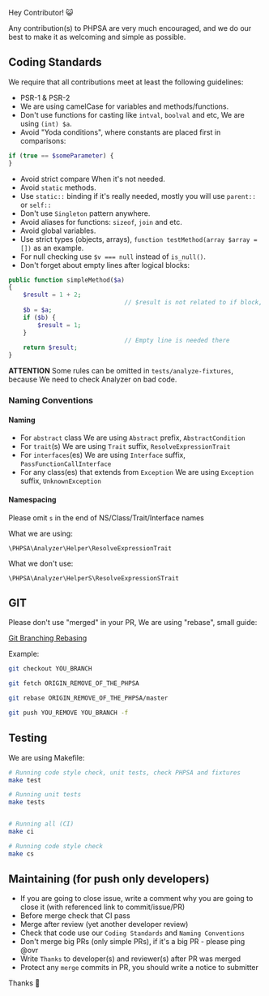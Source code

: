
Hey Contributor! :smiley_cat:

Any contribution(s) to PHPSA are very much encouraged, and we do our best to make it as welcoming and simple as possible.

## Coding Standards

We require that all contributions meet at least the following guidelines:

* PSR-1 & PSR-2
* We are using camelCase for variables and methods/functions.
* Don't use functions for casting like `intval`, `boolval` and etc, We are using `(int) $a`.
* Avoid "Yoda conditions", where constants are placed first in comparisons:

```php
if (true == $someParameter) {
}
```

* Avoid strict compare When it's not needed.
* Avoid `static` methods.
* Use `static::` binding if it's really needed, mostly you will use `parent::` or `self::`
* Don't use `Singleton` pattern anywhere.
* Avoid aliases for functions: `sizeof`, `join` and etc.
* Avoid global variables.
* Use strict types (objects, arrays), `function testMethod(array $array = [])` as an example.
* For null checking use `$v === null` instead of `is_null()`.
* Don't forget about empty lines after logical blocks:

```php
public function simpleMethod($a)
{
    $result = 1 + 2;
                                // $result is not related to if block, please write empty line
    $b = $a;
    if ($b) {
        $result = 1;
    }
                                // Empty line is needed there
    return $result;
}
```

**ATTENTION** Some rules can be omitted in `tests/analyze-fixtures`, because We need to check Analyzer on bad code.

### Naming Conventions

#### Naming

* For `abstract` class We are using `Abstract` prefix, `AbstractCondition`
* For `trait`(s) We are using `Trait` suffix, `ResolveExpressionTrait`
* For `interfaces`(es) We are using `Interface` suffix, `PassFunctionCallInterface`
* For any class(es) that extends from `Exception` We are using `Exception` suffix, `UnknownException`

#### Namespacing

Please omit `s` in the end of NS/Class/Trait/Interface names

What we are using:

`\PHPSA\Analyzer\Helper\ResolveExpressionTrait`

What we don't use:

`\PHPSA\Analyzer\HelperS\ResolveExpressionSTrait`

## GIT

Please don't use "merged" in your PR, We are using "rebase", small guide:

[Git Branching Rebasing](https://git-scm.com/book/en/v2/Git-Branching-Rebasing)

Example:

```bash
git checkout YOU_BRANCH

git fetch ORIGIN_REMOVE_OF_THE_PHPSA

git rebase ORIGIN_REMOVE_OF_THE_PHPSA/master

git push YOU_REMOVE YOU_BRANCH -f
```

## Testing

We are using Makefile:

```bash
# Running code style check, unit tests, check PHPSA and fixtures
make test

# Running unit tests
make tests


# Running all (CI)
make ci

# Running code style check
make cs
```

## Maintaining (for push only developers)

- If you are going to close issue, write a comment why you are going to close it (with referenced link to commit/issue/PR)
- Before merge check that CI pass
- Merge after review (yet another developer review)
- Check that code use our `Coding Standards` and `Naming Conventions`
- Don't merge big PRs (only simple PRs), if it's a big PR - please ping @ovr
- Write `Thanks` to developer(s) and reviewer(s) after PR was merged
- Protect any `merge` commits in PR, you should write a notice to submitter

Thanks :cake:

